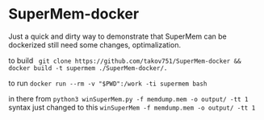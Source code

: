 # SuperMem-docker

Just a quick and dirty way to demonstrate that SuperMem can be dockerized still need some changes, optimalization. 

to build
` git clone https://github.com/takov751/SuperMem-docker && docker build -t supermem ./SuperMem-docker/.`

to run
`docker run --rm -v "$PWD":/work -ti supermem bash`

in there from `python3 winSuperMem.py -f memdump.mem -o output/ -tt 1`  syntax just changed to this `winSuperMem -f memdump.mem -o output/ -tt 1`